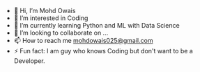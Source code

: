 - 👋 Hi, I’m Mohd Owais
- 👀 I’m interested in Coding
- 🌱 I’m currently learning Python and ML with Data Science
- 💞️ I’m looking to collaborate on ...
- 📫 How to reach me mohdowais025@gmail.com
- ⚡ Fun fact: I am guy who knows Coding but don't want to be a Developer.

<!---
MohdOwais007/MohdOwais007 is a ✨ special ✨ repository because its `README.md` (this file) appears on your GitHub profile.
You can click the Preview link to take a look at your changes.
--->

